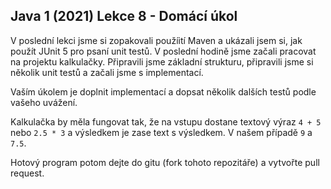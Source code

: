 ## Java 1 (2021) Lekce 8 - Domácí úkol 

V poslední lekci jsme si zopakovali použíití Maven a ukázali jsem si, jak použít JUnit 5 pro psaní unit testů. V poslední hodině jsme začali pracovat na projektu kalkulačky. Připravili jsme základní strukturu, připravili jsme si několik unit testů a začali jsme s implementací.

Vaším úkolem je doplnit implementací a dopsat několik dalších testů podle vašeho uvážení.

Kalkulačka by měla fungovat tak, že na vstupu dostane textový výraz `4 + 5` nebo `2.5 * 3` a výsledkem je zase text s výsledkem. V našem případě `9` a `7.5`.

Hotový program potom dejte do gitu (fork tohoto repozitáře) a vytvořte pull request.
